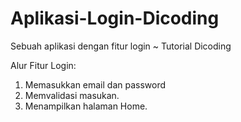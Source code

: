 # Aplikasi-Login-Dicoding
Sebuah aplikasi dengan fitur login ~ Tutorial Dicoding

Alur Fitur Login:
1. Memasukkan email dan password
2. Memvalidasi masukan.
3. Menampilkan halaman Home.
